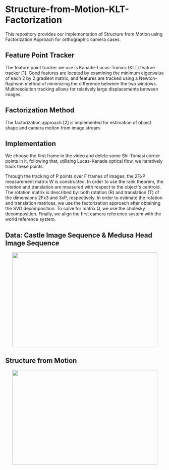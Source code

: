 # Structure-from-Motion-KLT-Factorization
This repository provides our implementation of Structure from Motion using Factorization Approach for orthographic camera cases.

## Feature Point Tracker
The feature point tracker we use is Kanade–Lucas–Tomasi (KLT) feature tracker [1]. Good features are located by examining the minimum eigenvalue of each 2 by 2 gradient matrix, and features are tracked using a Newton-Raphson method of minimizing the difference between the two windows. Multiresolution tracking allows for relatively large displacements between images.

## Factorization Method
The factorization approach [2] is implemented for estimation of object shape and camera motion from image stream.

## Implementation
We choose the first frame in the video and delete some Shi-Tomasi corner points in it, following that, utilizing Lucas-Kanade optical flow, we iteratively track these points.

Through the tracking of P points over F frames of images, the 2FxP measurement matrix W is constructed. In order to use the rank theorem, the rotation and translation are measured with respect to the object's centroid. The rotation matrix is described by: both rotation (R) and translation (T) of the dimensions 2Fx3 and 3xP, respectively. In order to estimate the rotation and translation matrices, we use the factorization approach after obtaining the SVD decomposition. To solve for matrix Q, we use the cholesky decomposition. Finally, we align the first camera reference system with the world reference system.

## Data: Castle Image Sequence & Medusa Head Image Sequence
<p align="center">
  <img width="460" height="300" src="https://github.com/zhiweigong75/Structure-from-Motion-KLT-Factorization/main/Images/castle.jpg">
</p> 

## Structure from Motion
<p align="center">
  <img width="460" height="300" src="https://github.com/zhiweigong75/Structure-from-Motion-KLT-Factorization/main/Images/SfM_castle.jpg">
</p> 


